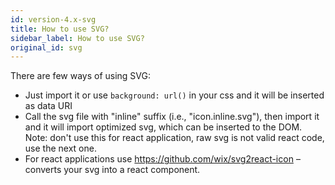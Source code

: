 ```yaml
---
id: version-4.x-svg
title: How to use SVG?
sidebar_label: How to use SVG?
original_id: svg
---
```


There are few ways of using SVG:

- Just import it or use `background: url()` in your css and it will be inserted as data URI
- Call the svg file with "inline" suffix (i.e., "icon.inline.svg"), then import it and it will import optimized svg,
  which can be inserted to the DOM. Note: don't use this for react application, raw svg is not valid react code, use the next one.
- For react applications use https://github.com/wix/svg2react-icon – converts your svg into a react component.
